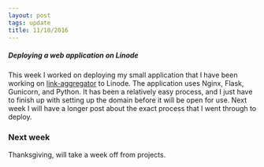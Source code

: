 ```yaml
---
layout: post
tags: update
title: 11/10/2016
---
```


##### Deploying a web application on Linode

This week I worked on deploying my small application that I have been working on [link-aggregator](https://github.com/connormurray7/link-aggregator) to Linode. The application uses Nginx, Flask, Gunicorn, and Python. It has been a relatively easy process, and I just have to finish up with setting up the domain before it will be open for use. Next week I will have a longer post about the exact process that I went through to deploy.


### Next week

Thanksgiving, will take a week off from projects.
